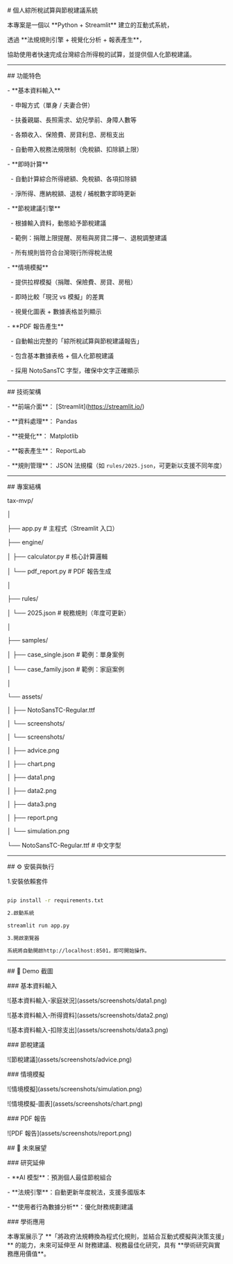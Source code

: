 \# 個人綜所稅試算與節稅建議系統



本專案是一個以 \*\*Python + Streamlit\*\* 建立的互動式系統，  

透過 \*\*法規規則引擎 + 視覺化分析 + 報表產生\*\*，  

協助使用者快速完成台灣綜合所得稅的試算，並提供個人化節稅建議。



---



\## 功能特色



\- \*\*基本資料輸入\*\*  

&nbsp; - 申報方式（單身 / 夫妻合併）  

&nbsp; - 扶養親屬、長照需求、幼兒學前、身障人數等  

&nbsp; - 各類收入、保險費、房貸利息、房租支出  

&nbsp; - 自動帶入稅務法規限制（免稅額、扣除額上限）



\- \*\*即時計算\*\*  

&nbsp; - 自動計算綜合所得總額、免稅額、各項扣除額  

&nbsp; - 淨所得、應納稅額、退稅 / 補稅數字即時更新



\- \*\*節稅建議引擎\*\*  

&nbsp; - 根據輸入資料，動態給予節稅建議  

&nbsp; - 範例：捐贈上限提醒、房租與房貸二擇一、退稅調整建議  

&nbsp; - 所有規則皆符合台灣現行所得稅法規



\- \*\*情境模擬\*\*  

&nbsp; - 提供拉桿模擬（捐贈、保險費、房貸、房租）  

&nbsp; - 即時比較「現況 vs 模擬」的差異  

&nbsp; - 視覺化圖表 + 數據表格並列顯示



\- \*\*PDF 報告產生\*\*  

&nbsp; - 自動輸出完整的「綜所稅試算與節稅建議報告」  

&nbsp; - 包含基本數據表格 + 個人化節稅建議  

&nbsp; - 採用 NotoSansTC 字型，確保中文字正確顯示



---



\## 技術架構



\- \*\*前端介面\*\*： \[Streamlit](https://streamlit.io/)  

\- \*\*資料處理\*\*： Pandas  

\- \*\*視覺化\*\*： Matplotlib  

\- \*\*報表產生\*\*： ReportLab  

\- \*\*規則管理\*\*： JSON 法規檔（如 `rules/2025.json`，可更新以支援不同年度）



---



\## 專案結構



tax-mvp/

│

├── app.py # 主程式（Streamlit 入口）

├── engine/

│ ├── calculator.py # 核心計算邏輯

│ └── pdf\_report.py # PDF 報告生成

│

├── rules/

│ └── 2025.json # 稅務規則（年度可更新）

│

├── samples/

│ ├── case\_single.json # 範例：單身案例

│ └── case\_family.json # 範例：家庭案例

│

└── assets/

│   ├── NotoSansTC-Regular.ttf

│   └── screenshots/ 

│   └── screenshots/       

│       ├── advice.png

│       ├── chart.png      

│       ├── data1.png

│       ├── data2.png

│       ├── data3.png

│       ├── report.png

│       └── simulation.png

└── NotoSansTC-Regular.ttf # 中文字型



---



\## ⚙️ 安裝與執行



1.安裝依賴套件

```bash

pip install -r requirements.txt

2.啟動系統

streamlit run app.py

3.開啟瀏覽器

系統將自動開啟http://localhost:8501，即可開始操作。

```

---



\## 📸 Demo 截圖



\### 基本資料輸入

!\[基本資料輸入-家庭狀況](assets/screenshots/data1.png)

!\[基本資料輸入-所得資料](assets/screenshots/data2.png)

!\[基本資料輸入-扣除支出](assets/screenshots/data3.png)



\### 節稅建議

!\[節稅建議](assets/screenshots/advice.png)



\### 情境模擬

!\[情境模擬](assets/screenshots/simulation.png)

!\[情境模擬-圖表](assets/screenshots/chart.png)



\### PDF 報告

!\[PDF 報告](assets/screenshots/report.png)



\## 🔮 未來展望



\### 研究延伸

\- \*\*AI 模型\*\*：預測個人最佳節稅組合  

\- \*\*法規引擎\*\*：自動更新年度稅法，支援多國版本  

\- \*\*使用者行為數據分析\*\*：優化財務規劃建議  



\### 學術應用

本專案展示了 \*\*「將政府法規轉換為程式化規則，並結合互動式模擬與決策支援」\*\* 的能力，未來可延伸至 AI 財務建議、稅務最佳化研究，具有 \*\*學術研究與實務應用價值\*\*。









